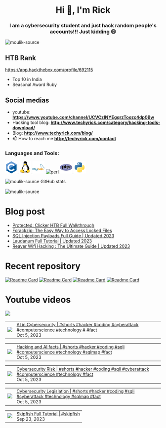 <h1 align="center">Hi 👋, I'm Rick</h1>
<h3 align="center">I am a cybersecurity student and just hack random people's accounts!!! Just kidding 😄</h3>

<p align="left"> <img src="https://komarev.com/ghpvc/?username=moulik-source&label=Profile%20views&color=0e75b6&style=flat" alt="moulik-source" /> </p> 

## HTB Rank

https://app.hackthebox.com/profile/692115
- Top 10 in India
- Seasonal Award Ruby

## Social medias
- youtube: **https://www.youtube.com/channel/UCVCzINYEgqrzToozc4dp0Bw**
- Hacking tool blog: **http://www.techyrick.com/category/hacking-tools-download/**
- Blog: **http://www.techyrick.com/blog/**
- 📫 How to reach me **http://techyrick.com/contact**


<h3 align="left">Languages and Tools:</h3>
<p align="left"> <a href="https://www.cprogramming.com/" target="_blank"> <img src="https://raw.githubusercontent.com/devicons/devicon/master/icons/c/c-original.svg" alt="c" width="40" height="40"/> </a> <a href="https://www.linux.org/" target="_blank"> <img src="https://raw.githubusercontent.com/devicons/devicon/master/icons/linux/linux-original.svg" alt="linux" width="40" height="40"/> </a> <a href="https://www.mysql.com/" target="_blank"> <img src="https://raw.githubusercontent.com/devicons/devicon/master/icons/mysql/mysql-original-wordmark.svg" alt="mysql" width="40" height="40"/> </a> <a href="https://www.perl.org/" target="_blank"> <img src="https://api.iconify.design/logos-perl.svg" alt="perl" width="40" height="40"/> </a> <a href="https://www.php.net" target="_blank"> <img src="https://raw.githubusercontent.com/devicons/devicon/master/icons/php/php-original.svg" alt="php" width="40" height="40"/> </a> <a href="https://www.python.org" target="_blank"> <img src="https://raw.githubusercontent.com/devicons/devicon/master/icons/python/python-original.svg" alt="python" width="40" height="40"/> </a> </p>



![moulik-source GitHub stats](https://github-readme-stats.vercel.app/api?username=moulik-source&show_icons=true&theme=vision-friendly-dark)

<p><img align="center" src="https://github-readme-streak-stats.herokuapp.com/?user=moulik-source&theme=vision-friendly-dark" alt="moulik-source" /></p>

# Blog post
<!-- BLOG-POST-LIST:START -->
- [Protected: Clicker HTB Full Walkthrough](https://techyrick.com/clicker-htb/)
- [Fcrackzip: The Easy Way to Access Locked Files](https://techyrick.com/fcrackzip-full-tutorial/)
- [SQL Injection Payloads Full Guide | Updated 2023](https://techyrick.com/sql-injection-payload-tutorial/)
- [Laudanum Full Tutorial | Updated 2023](https://techyrick.com/laudanum-full-tutorial/)
- [Reaver Wifi Hacking : The Ultimate Guide | Updated 2023](https://techyrick.com/reaver-full-tutorial/)
<!-- BLOG-POST-LIST:END -->

# Recent repository 

[![Readme Card](https://github-readme-stats.vercel.app/api/pin/?username=moulik-source&repo=ddos&theme=outrun)](https://github.com/moulik-source/ddos) 
[![Readme Card](https://github-readme-stats.vercel.app/api/pin/?username=moulik-source&repo=port-scan&theme=outrun)](https://github.com/moulik-source/port-scan)
[![Readme Card](https://github-readme-stats.vercel.app/api/pin/?username=moulik-source&repo=moulik-source&theme=outrun)](https://github.com/moulik-source/moulik-source)
[![Readme Card](https://github-readme-stats.vercel.app/api/pin/?username=moulik-source&repo=hashmo&theme=outrun)](https://github.com/moulik-source/hashmo)

# Youtube videos

[<img src="https://img.shields.io/badge/-Subscribe-red?style=for-the-badge&logo=youtube&logoColor=white"/>](https://www.youtube.com/channel/UCVHmOOAGNcLK5k0i7G1gTrQ)

<!-- YOUTUBE:START --><table><tr><td><a href="https://www.youtube.com/watch?v=neQffD27qfQ"><img width="140px" src="https://i.ytimg.com/vi/neQffD27qfQ/mqdefault.jpg"></a></td>
<td><a href="https://www.youtube.com/watch?v=neQffD27qfQ">AI in Cybersecurity | #shorts  #hacker #coding #cyberattack #computerscience #technology # #fact</a><br/>Oct 5, 2023</td></tr></table>
<table><tr><td><a href="https://www.youtube.com/watch?v=9WYY7_9soKI"><img width="140px" src="https://i.ytimg.com/vi/9WYY7_9soKI/mqdefault.jpg"></a></td>
<td><a href="https://www.youtube.com/watch?v=9WYY7_9soKI">Hacking and AI facts | #shorts  #hacker #coding #sqli #computerscience #technology #sqlmap #fact</a><br/>Oct 5, 2023</td></tr></table>
<table><tr><td><a href="https://www.youtube.com/watch?v=5fQ0I6tzV0w"><img width="140px" src="https://i.ytimg.com/vi/5fQ0I6tzV0w/mqdefault.jpg"></a></td>
<td><a href="https://www.youtube.com/watch?v=5fQ0I6tzV0w">Cybersecurity Risk | #shorts  #hacker #coding #sqli #cyberattack #computerscience #technology #fact</a><br/>Oct 5, 2023</td></tr></table>
<table><tr><td><a href="https://www.youtube.com/watch?v=e826_ishNfY"><img width="140px" src="https://i.ytimg.com/vi/e826_ishNfY/mqdefault.jpg"></a></td>
<td><a href="https://www.youtube.com/watch?v=e826_ishNfY">Cybersecurity Legislation | #shorts  #hacker #coding #sqli #cyberattack #technology #sqlmap #fact</a><br/>Oct 5, 2023</td></tr></table>
<table><tr><td><a href="https://www.youtube.com/watch?v=Pmyqcj_9yYc"><img width="140px" src="https://i.ytimg.com/vi/Pmyqcj_9yYc/mqdefault.jpg"></a></td>
<td><a href="https://www.youtube.com/watch?v=Pmyqcj_9yYc">Skipfish Full Tutorial | #skipfish</a><br/>Sep 23, 2023</td></tr></table>
<!-- YOUTUBE:END -->


